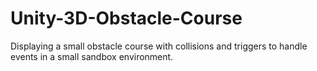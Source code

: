 # Unity-3D-Obstacle-Course
Displaying a small obstacle course with collisions and triggers to handle events in a small sandbox environment. 
